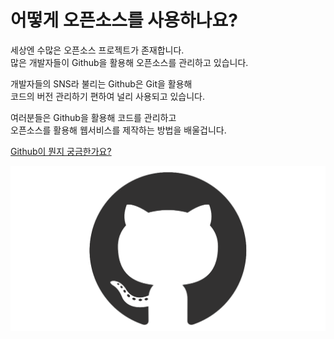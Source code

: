 # 어떻게 오픈소스를 사용하나요?

세상엔 수많은 오픈소스 프로젝트가 존재합니다.  
많은 개발자들이 Github을 활용해 오픈소스를 관리하고 있습니다.   

개발자들의 SNS라 불리는 Github은 Git을 활용해   
코드의 버전 관리하기 편하여 널리 사용되고 있습니다.    

여러분들은 Github을 활용해 코드를 관리하고  
오픈소스를 활용해 웹서비스를 제작하는 방법을 배울겁니다.  

[Github이 뭔지 궁금한가요?](https://github.com/features)  

![../img/github.png](../img/github.png)